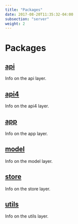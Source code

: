 ```yaml
---
title: "Packages"
date: 2017-08-20T11:35:32-04:00
subsection: "server"
weight: 2
---
```


# Packages

## [api](https://github.com/mattermost/platform/tree/master/api)

Info on the api layer.

## [api4](https://github.com/mattermost/platform/tree/master/api4)

Info on the api4 layer.

## [app](https://github.com/mattermost/platform/tree/master/api)

Info on the app layer.

## [model](https://github.com/mattermost/platform/tree/master/model)

Info on the model layer.

## [store](https://github.com/mattermost/platform/tree/master/store)

Info on the store layer.

## [utils](https://github.com/mattermost/platform/tree/master/utils)

Info on the utils layer.
